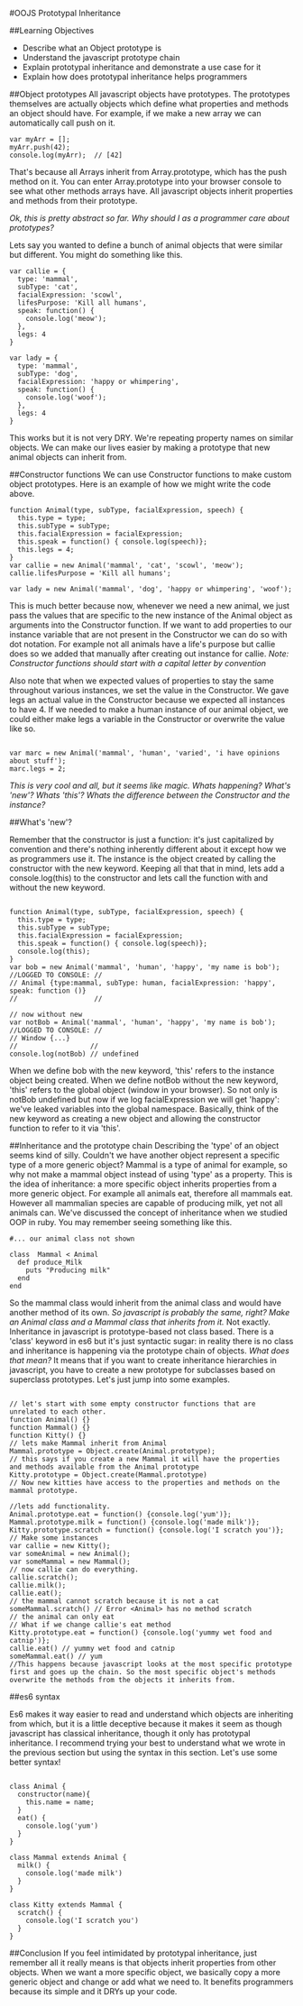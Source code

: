 #OOJS Prototypal Inheritance

##Learning Objectives
* Describe what an Object prototype is
* Understand the javascript prototype chain
* Explain prototypal inheritance and demonstrate a use case for it
* Explain how does prototypal inheritance helps programmers


##Object prototypes
All javascript objects have prototypes. The prototypes themselves are actually objects which define what properties and methods an object should have. For example, if we make a new array we can automatically call push on it.

```
var myArr = [];
myArr.push(42);
console.log(myArr);  // [42]
```
That's because all Arrays inherit from Array.prototype, which has the push method on it. You can enter Array.prototype into your browser console to see what other methods arrays have. All javascript objects inherit properties and methods from their prototype.

*Ok, this is pretty abstract so far. Why should I as a programmer care about prototypes?*

Lets say you wanted to define a bunch of animal objects that were similar but different. You might do something like this.

```
var callie = {
  type: 'mammal',
  subType: 'cat',
  facialExpression: 'scowl',
  lifesPurpose: 'Kill all humans',
  speak: function() {
    console.log('meow');
  },
  legs: 4
}

var lady = {
  type: 'mammal',
  subType: 'dog',
  facialExpression: 'happy or whimpering',
  speak: function() {
    console.log('woof');
  },
  legs: 4
}
```

This works but it is not very DRY. We're repeating property names on similar objects. We can make our lives easier by making a prototype that new animal objects can inherit from.

##Constructor functions
We can use Constructor functions to make custom object prototypes. Here is an example of how we might write the code above.

```
function Animal(type, subType, facialExpression, speech) {
  this.type = type;
  this.subType = subType;
  this.facialExpression = facialExpression;
  this.speak = function() { console.log(speech)};
  this.legs = 4;
}
var callie = new Animal('mammal', 'cat', 'scowl', 'meow');
callie.lifesPurpose = 'Kill all humans';

var lady = new Animal('mammal', 'dog', 'happy or whimpering', 'woof');
```

This is much better because now, whenever we need a new animal, we just pass the values that are specific to the new instance of the Animal object as arguments into the Constructor function. If we want to add properties to our instance variable that are not present in the Constructor we can do so with dot notation. For example not all animals have a life's purpose but callie does so we added that manually after creating out instance for callie.
*Note: Constructor functions should start with a capital letter by convention*

Also note that when we expected values of properties to stay the same throughout various instances, we set the value in the Constructor. We gave legs an actual value in the Constructor because we expected all instances to have 4. If we needed to make a human instance of our animal object, we could either make legs a variable in the Constructor or overwrite the value like so.
```

var marc = new Animal('mammal', 'human', 'varied', 'i have opinions about stuff');
marc.legs = 2;

```
*This is very cool and all, but it seems like magic. Whats happening? What's 'new'? Whats 'this'? Whats the difference between the Constructor and the instance?*

##What's 'new'?

Remember that the constructor is just a function: it's just capitalized by convention and there's nothing inherently different about it except how we as programmers use it.
The instance is the object created by calling the constructor with the new keyword.
Keeping all that that in mind, lets add a console.log(this) to the constructor and lets call the function with and without the new keyword.
```

function Animal(type, subType, facialExpression, speech) {
  this.type = type;
  this.subType = subType;
  this.facialExpression = facialExpression;
  this.speak = function() { console.log(speech)};
  console.log(this);
}
var bob = new Animal('mammal', 'human', 'happy', 'my name is bob');
//LOGGED TO CONSOLE: //
// Animal {type:mammal, subType: human, facialExpression: 'happy', speak: function ()}
//                   //

// now without new
var notBob = Animal('mammal', 'human', 'happy', 'my name is bob');
//LOGGED TO CONSOLE: //
// Window {...}
//                  //
console.log(notBob) // undefined

```
When we define bob with the new keyword, 'this' refers to the instance object being created. When we define notBob without the new keyword, 'this' refers to the global object (window in your browser). So not only is notBob undefined but now if we log facialExpression we will get 'happy': we've leaked variables into the global namespace.
Basically, think of the new keyword as creating a new object and allowing the constructor function to refer to it via 'this'.

##Inheritance and the prototype chain
Describing the 'type' of an object seems kind of silly. Couldn't we have another object represent a specific type of a more generic object? Mammal is a type of animal for example, so why not make a mammal object instead of using 'type' as a property. This is the idea of inheritance: a more specific object inherits properties from a more generic object. For example all animals eat, therefore all mammals eat. However all mammalian species are capable of producing milk, yet not all animals can. We've discussed the concept of inheritance when we studied OOP in ruby. You may remember seeing something like this.
```
#... our animal class not shown

class  Mammal < Animal
  def produce_Milk
    puts "Producing milk"
  end
end

```
So the mammal class would inherit from the animal class and would have another method of its own. *So javascript is probably the same, right? Make an Animal class and a Mammal class that inherits from it.*
Not exactly. Inheritance in javascript is prototype-based not class based. There is a 'class' keyword in es6 but it's just syntactic sugar: in reality there is no class and inheritance is happening via the prototype chain of objects.
*What does that mean?*
It means that if you want to create inheritance hierarchies in javascript, you have to create a new prototype for subclasses based on superclass prototypes.
Let's just jump into some examples.

```

// let's start with some empty constructor functions that are unrelated to each other.
function Animal() {}
function Mammal() {}
function Kitty() {}
// lets make Mammal inherit from Animal
Mammal.prototype = Object.create(Animal.prototype);
// this says if you create a new Mammal it will have the properties and methods available from the Animal prototype
Kitty.prototype = Object.create(Mammal.prototype)
// Now new kitties have access to the properties and methods on the mammal prototype.

//lets add functionality.
Animal.prototype.eat = function() {console.log('yum')};
Mammal.prototype.milk = function() {console.log('made milk')};
Kitty.prototype.scratch = function() {console.log('I scratch you')};
// Make some instances
var callie = new Kitty();
var someAnimal = new Animal();
var someMammal = new Mammal();
// now callie can do everything.
callie.scratch();
callie.milk();
callie.eat();
// the mammal cannot scratch because it is not a cat
someMammal.scratch() // Error <Animal> has no method scratch
// the animal can only eat
// What if we change callie's eat method
Kitty.prototype.eat = function() {console.log('yummy wet food and catnip')};
callie.eat() // yummy wet food and catnip
someMammal.eat() // yum
//This happens because javascript looks at the most specific prototype first and goes up the chain. So the most specific object's methods overwrite the methods from the objects it inherits from.
```

##es6 syntax

Es6 makes it way easier to read and understand which objects are inheriting from which, but it is a little deceptive because it makes it seem as though javascript has classical inheritance, though it only has prototypal inheritance. I recommend trying your best to understand what we wrote in the previous section but using the syntax in this section. Let's use some better syntax!

```

class Animal {
  constructor(name){
    this.name = name;
  }
  eat() {
    console.log('yum')
  }
}

class Mammal extends Animal {
  milk() {
    console.log('made milk')
  }
}

class Kitty extends Mammal {
  scratch() {
    console.log('I scratch you')
  }
}

```

##Conclusion
If you feel intimidated by prototypal inheritance, just remember all it really means is that objects inherit properties from other objects. When we want a more specific object, we basically copy a more generic object and change or add what we need to. It benefits programmers because its simple and it DRYs up your code.
